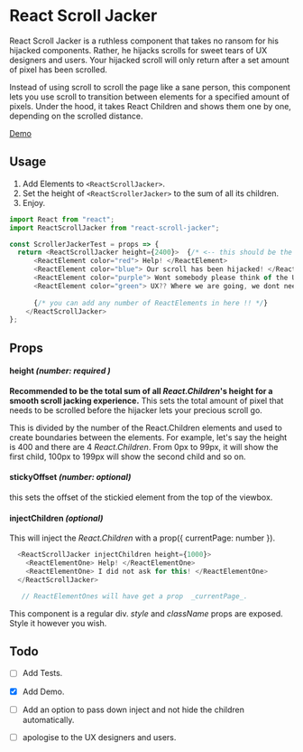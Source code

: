 # React Scroll Jacker 
React Scroll Jacker is a ruthless component that takes no ransom for his hijacked components. Rather, he hijacks scrolls for sweet tears of UX designers and users. Your hijacked scroll will only return after a set amount of pixel has been scrolled.

Instead of using scroll to scroll the page like a sane person, this component lets you use scroll to transition between elements for a specified amount of pixels. Under the hood, it takes React Children and shows them one by one, depending on the scrolled distance.

[Demo](https://scroller-jacker-demo.herokuapp.com/)

## Usage

1. Add Elements to ```<ReactScrollJacker>```.
2. Set the height of ```<ReactScrollerJacker>``` to the sum of all its children.
3. Enjoy.

```javascript
import React from "react";
import ReactScrollJacker from "react-scroll-jacker";

const ScrollerJackerTest = props => {
  return <ReactScrollJacker height={2400}>  {/* <-- this should be the sum of all children's height! */}
      <ReactElement color="red"> Help! </ReactElement> 
      <ReactElement color="blue"> Our scroll has been hijacked! </ReactElement> 
      <ReactElement color="purple"> Wont somebody please think of the UX ? </ReactElement>
      <ReactElement color="green"> UX?? Where we are going, we dont need UX. </ReactElement>
      
      {/* you can add any number of ReactElements in here !! */}
    </ReactScrollJacker>
};
```

## Props

#### height *(number: required )*
**Recommended to be the total sum of all _React.Children_'s height for a smooth scroll jacking experience.**
This sets the total amount of pixel that needs to be scrolled before the hijacker lets your precious scroll go. 

This is divided by the number of the React.Children elements and used to create boundaries between the elements. For example, let's say the height is 400 and there are 4 _React.Children_. From 0px to 99px, it will show the first child, 100px to 199px will show the second child and so on.

#### stickyOffset *(number: optional)*
this sets the offset of the stickied element from the top of the viewbox.

#### injectChildren *(optional)*
This will inject the _React.Children_ with a prop({ currentPage: number }).
```javascript
  <ReactScrollJacker injectChildren height={1000}>
    <ReactElementOne> Help! </ReactElementOne>  
    <ReactElementOne> I did not ask for this! </ReactElementOne>
  </ReactScrollJacker>

   // ReactElementOnes will have get a prop  _currentPage_. 
```

This component is a regular div. _style_ and _className_ props are exposed. Style it however you wish.

## Todo
- [ ] Add Tests.
- [x] Add Demo.
- [ ] Add an option to pass down inject and not hide the children automatically.
- [ ] apologise to the UX designers and users.



